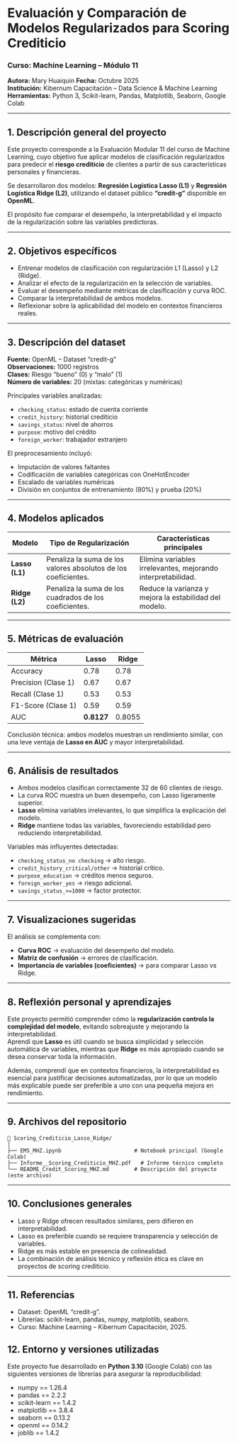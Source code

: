 # Evaluación y Comparación de Modelos Regularizados para Scoring Crediticio

### Curso: Machine Learning – Módulo 11  
**Autora:** Mary Huaiquin 
**Fecha:** Octubre 2025  
**Institución:** Kibernum Capacitación – Data Science & Machine Learning  
**Herramientas:** Python 3, Scikit-learn, Pandas, Matplotlib, Seaborn, Google Colab  

---

## 1. Descripción general del proyecto

Este proyecto corresponde a la Evaluación Modular 11 del curso de Machine Learning, cuyo objetivo fue aplicar modelos de clasificación regularizados para predecir el **riesgo crediticio** de clientes a partir de sus características personales y financieras.  

Se desarrollaron dos modelos: **Regresión Logística Lasso (L1)** y **Regresión Logística Ridge (L2)**, utilizando el dataset público **“credit-g”** disponible en **OpenML**.  

El propósito fue comparar el desempeño, la interpretabilidad y el impacto de la regularización sobre las variables predictoras.  

---

## 2. Objetivos específicos

- Entrenar modelos de clasificación con regularización L1 (Lasso) y L2 (Ridge).  
- Analizar el efecto de la regularización en la selección de variables.  
- Evaluar el desempeño mediante métricas de clasificación y curva ROC.  
- Comparar la interpretabilidad de ambos modelos.  
- Reflexionar sobre la aplicabilidad del modelo en contextos financieros reales.  

---

## 3. Descripción del dataset

**Fuente:** OpenML – Dataset “credit-g”  
**Observaciones:** 1000 registros  
**Clases:** Riesgo “bueno” (0) y “malo” (1)  
**Número de variables:** 20 (mixtas: categóricas y numéricas)  

Principales variables analizadas:
- `checking_status`: estado de cuenta corriente  
- `credit_history`: historial crediticio  
- `savings_status`: nivel de ahorros  
- `purpose`: motivo del crédito  
- `foreign_worker`: trabajador extranjero  

El preprocesamiento incluyó:
- Imputación de valores faltantes  
- Codificación de variables categóricas con OneHotEncoder  
- Escalado de variables numéricas  
- División en conjuntos de entrenamiento (80%) y prueba (20%)  

---

## 4. Modelos aplicados

| Modelo | Tipo de Regularización | Características principales |
|--------|------------------------|-----------------------------|
| **Lasso (L1)** | Penaliza la suma de los valores absolutos de los coeficientes. | Elimina variables irrelevantes, mejorando interpretabilidad. |
| **Ridge (L2)** | Penaliza la suma de los cuadrados de los coeficientes. | Reduce la varianza y mejora la estabilidad del modelo. |

---

## 5. Métricas de evaluación

| Métrica | Lasso | Ridge |
|----------|--------|--------|
| Accuracy | 0.78 | 0.78 |
| Precision (Clase 1) | 0.67 | 0.67 |
| Recall (Clase 1) | 0.53 | 0.53 |
| F1-Score (Clase 1) | 0.59 | 0.59 |
| AUC | **0.8127** | 0.8055 |

Conclusión técnica: ambos modelos muestran un rendimiento similar, con una leve ventaja de **Lasso en AUC** y mayor interpretabilidad.

---

## 6. Análisis de resultados

- Ambos modelos clasifican correctamente 32 de 60 clientes de riesgo.  
- La curva ROC muestra un buen desempeño, con Lasso ligeramente superior.  
- **Lasso** elimina variables irrelevantes, lo que simplifica la explicación del modelo.  
- **Ridge** mantiene todas las variables, favoreciendo estabilidad pero reduciendo interpretabilidad.  

Variables más influyentes detectadas:
- `checking_status_no checking` → alto riesgo.  
- `credit_history_critical/other` → historial crítico.  
- `purpose_education` → créditos menos seguros.  
- `foreign_worker_yes` → riesgo adicional.  
- `savings_status_>=1000` → factor protector.  

---

## 7. Visualizaciones sugeridas

El análisis se complementa con:
- **Curva ROC** → evaluación del desempeño del modelo.  
- **Matriz de confusión** → errores de clasificación.  
- **Importancia de variables (coeficientes)** → para comparar Lasso vs Ridge.  

---

## 8. Reflexión personal y aprendizajes

Este proyecto permitió comprender cómo la **regularización controla la complejidad del modelo**, evitando sobreajuste y mejorando la interpretabilidad.  
Aprendí que **Lasso** es útil cuando se busca simplicidad y selección automática de variables, mientras que **Ridge** es más apropiado cuando se desea conservar toda la información.  

Además, comprendí que en contextos financieros, la interpretabilidad es esencial para justificar decisiones automatizadas, por lo que un modelo más explicable puede ser preferible a uno con una pequeña mejora en rendimiento.

---

## 9. Archivos del repositorio

```
📁 Scoring_Crediticio_Lasso_Ridge/
│
├── EM5_MHZ.ipynb                       # Notebook principal (Google Colab)
├── Informe__Scoring_Crediticio_MHZ.pdf   # Informe técnico completo
└── README_Credit_Scoring_MHZ.md        # Descripción del proyecto (este archivo)
```

---

## 10. Conclusiones generales

- Lasso y Ridge ofrecen resultados similares, pero difieren en interpretabilidad.  
- Lasso es preferible cuando se requiere transparencia y selección de variables.  
- Ridge es más estable en presencia de colinealidad.  
- La combinación de análisis técnico y reflexión ética es clave en proyectos de scoring crediticio.

---

## 11. Referencias

- Dataset: OpenML “credit-g”.  
- Librerías: scikit-learn, pandas, numpy, matplotlib, seaborn.  
- Curso: Machine Learning – Kibernum Capacitación, 2025.
  
## 12. Entorno y versiones utilizadas

Este proyecto fue desarrollado en **Python 3.10** (Google Colab) con las siguientes versiones de librerías para asegurar la reproducibilidad:

- numpy == 1.26.4  
- pandas == 2.2.2  
- scikit-learn == 1.4.2  
- matplotlib == 3.8.4  
- seaborn == 0.13.2  
- openml == 0.14.2  
- joblib == 1.4.2  
